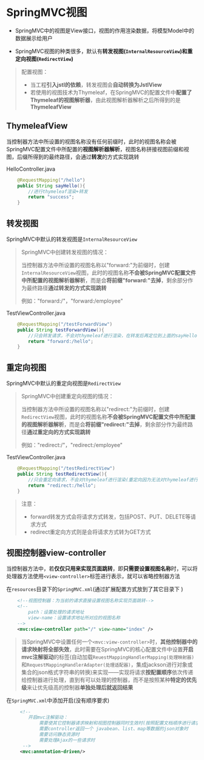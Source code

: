 # SpringMVC视图

- SpringMVC中的视图是View接口，视图的作用渲染数据，将模型Model中的数据展示给用户

- SpringMVC视图的种类很多，默认有**转发视图(`InternalResourceView`)**和**重定向视图(`RedirectView`)**

> 配置视图：
>
> - 当工程**引入jstl的依赖**，转发视图会**自动转换为JstlView**
> - 若使用的视图技术为Thymeleaf，在SpringMVC的配置文件中**配置了Thymeleaf的视图解析器**，由此视图解析器解析之后所得到的是**ThymeleafView**

## ThymeleafView

当控制器方法中所设置的视图名称没有任何前缀时，此时的视图名称会被SpringMVC配置文件中所配置的**视图解析器解析**，视图名称拼接视图前缀和视图，后缀所得到的最终路径，会通过**转发**的方式实现跳转

HelloController.java

```java
    @RequestMapping("/hello")
    public String sayHello(){
        //进行thymeleaf渲染+转发
        return "success";
    }
```

## 转发视图

SpringMVC中默认的转发视图是`InternalResourceView`

> SpringMVC中创建转发视图的情况：
>
> 当控制器方法中所设置的视图名称以"forward:"为前缀时，创建`InternalResourceView`视图，此时的视图名称**不会被SpringMVC配置文件中所配置的视图解析器解析**，而是会**将前缀"forward:"去掉**，剩余部分作为最终路径**通过转发的方式实现跳转**
>
> 例如："forward:/"，"forward:/employee"

TestViewController.java

```java
    @RequestMapping("/testForwardView")
    public String testForwardView(){
        //只会转发请求，不会对thymeleaf进行渲染，在转发后再定位到上面的sayHello()方法后再返回"逻辑视图"，最后交由DispatcherServlet控制器进行处理(因为无法通过路径直接访问到对应的网页，所以这种"多此一举"的方式基本不用)
        return "forward:/hello";
    }
```

## 重定向视图

SpringMVC中默认的重定向视图是`RedirectView`

> SpringMVC中创建重定向视图的情况：
>
> 当控制器方法中所设置的视图名称以"redirect:"为前缀时，创建`RedirectView`视图，此时的视图名称**不会被SpringMVC配置文件中所配置的视图解析器解析**，而是会**将前缀"redirect:"去掉**，剩余部分作为最终路径**通过重定向的方式实现跳转**
>
> 例如："redirect:/"，"redirect:/employee"

TestViewController.java

```java
    @RequestMapping("/testRedirectView")
    public String testRedirectView(){
        //只会重定向请求，不会对thymeleaf进行渲染(重定向因为无法对thymeleaf进行渲染，所以这里相当于重定向发送"/hello"请求(GET方式)，再交由DispatcherServlet控制器进行处理)
        return "redirect:/hello";
    }
```

> 注意：
>
> - forward转发方式会将请求方式转发，包括POST、PUT、DELETE等请求方式
> - redirect重定向方式则是会将请求方式转为GET方式

## 视图控制器view-controller

当控制器方法中，若**仅仅只用来实现页面跳转**，即**只需要设置视图名称**时，可以将处理器方法使用`<view-controller>`标签进行表示，就可以省略控制器方法

在`resources`目录下的`SpringMVC.xml`(通过扩展配置方式放到了其它目录下 )

```xml
    <!--视图控制器：为当前的请求直接设置视图名称实现页面跳转-->
    <!--
        path：设置处理的请求地址
        view-name：设置请求地址所对应的视图名称
    -->
    <mvc:view-controller path="/" view-name="index" />
```

> 当SpringMVC中设置任何一个`<mvc:view-controller>`时，**其他控制器中的请求映射将全部失效**，此时需要在SpringMVC的核心配置文件中设置**开启mvc注解驱动**的标签(自动加载`ReuestMappingHandlerMapping(处理映射器)`和`RequestMappingHandlerAdapter(处理适配器)`，集成jackson进行对象或集合的json格式字符串的转换)来实现——实现将请求**按配置顺序**依次传递给控制器进行处理，直到有可以处理的控制器，而不是按照某种**特定的优先级**来让优先级高的控制器**单独处理后就返回结果**

在`SpringMVC.xml`中添加开启(没有顺序要求)

```xml
     <!--
		开启mvc注解驱动：
			需要使其它控制器请求映射和视图控制器同时生效时(按照配置文档顺序进行请求匹配)
			需要controller返回一个 javabean、list、map等数据的json对象时
			需要访问静态资源时
			需要处理Ajax的一些请求时
	  -->
     <mvc:annotation-driven/>
```

